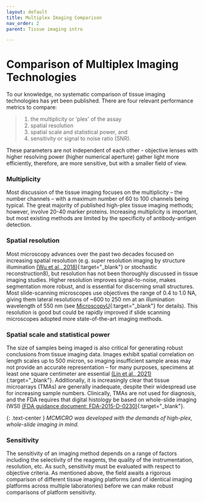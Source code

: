 ```yaml
---
layout: default
title: Multiplex Imaging Comparison
nav_order: 2
parent: Tissue imaging intro

---
```


# Comparison of Multiplex Imaging Technologies
To our knowledge, no systematic comparison of tissue imaging technologies has yet been published. There are four relevant performance metrics to compare: 
>1. the multiplicity or 'plex' of the assay  
>2. spatial resolution  
>3. spatial scale and statistical power, and   
>4. sensitivity or signal to noise ratio (SNR).

These parameters are not independent of each other - objective lenses with higher resolving power (higher numerical aperture) gather light more efficiently, therefore, are more sensitive, but with a smaller field of view.

### Multiplicity
Most discussion of the tissue imaging focuses on the multiplicity – the number channels – with a maximum number of 60 to 100 channels being typical. The great majority of published high-plex tissue imaging methods; however, involve 20-40 marker proteins. Increasing multiplicity is important, but most existing methods are limited by the specificity of antibody-antigen detection.

### Spatial resolution
Most microscopy advances over the past two decades focused on increasing spatial resolution (e.g. super resolution imaging by structure illumination [(Wu et al., 2018)](https://doi.org/10.1038/s41592-018-0211-z){:target="_blank"} or stochastic reconstruction8), but resolution has not been thoroughly discussed in tissue imaging studies. Higher resolution improves signal-to-noise, makes segmentation more robust, and is essential for discerning small structures. Most slide-scanning microscopes use objectives the range of 0.4 to 1.0 NA, giving them lateral resolutions of ~600 to 250 nm at an illumination wavelength of 550 nm (see [MicroscopyU](https://www.microscopyu.com/microscopy-basics/resolution){:target="_blank"} for details). This resolution is good but could be rapidly improved if slide scanning microscopes adopted more state-of-the-art imaging methods.

### Spatial scale and statistical power
The size of samples being imaged is also critical for generating robust conclusions from tissue imaging data. Images exhibit spatial correlation on length scales up to 500 micron, so imaging insufficient sample areas may not provide an accurate representation – for many purposes, specimens at least one square centimeter are essential [(Lin et al., 2021)](https://doi.org/10.1101/2021.03.31.437984){:target="_blank"}. Additionally, it is increasingly clear that tissue microarrays (TMAs) are generally inadequate, despite their widespread use for increasing sample numbers. Clinically, TMAs are not used for diagnosis, and the FDA requires that digital histology be based on whole-slide imaging (WSI) [(FDA guidance document: FDA-2015-D-0230)](http://www.fda.gov/regulatory-information/search-fda-guidance-documents/technical-performance-assessment-digital-pathology-whole-slide-imaging-devices){:target="_blank"}.  

{: .text-center }
*MCMICRO was developed with the demands of high-plex, whole-slide imaging in mind.*
           
### Sensitivity
The sensitivity of an imaging method depends on a range of factors including the selectivity of the reagents, the quality of the instrumentation, resolution, etc. As such, sensitivity must be evaluated with respect to objective criteria. As mentioned above, the field awaits a rigorous comparison of different tissue imaging platforms (and of identical imaging platforms across multiple laboratories) before we can make robust comparisons of platform sensitivity.